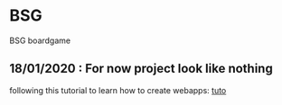 # BSG
BSG boardgame

## 18/01/2020 : For now project look like nothing

following this tutorial to learn how to create webapps:
[tuto](https://golang.org/doc/articles/wiki/)

